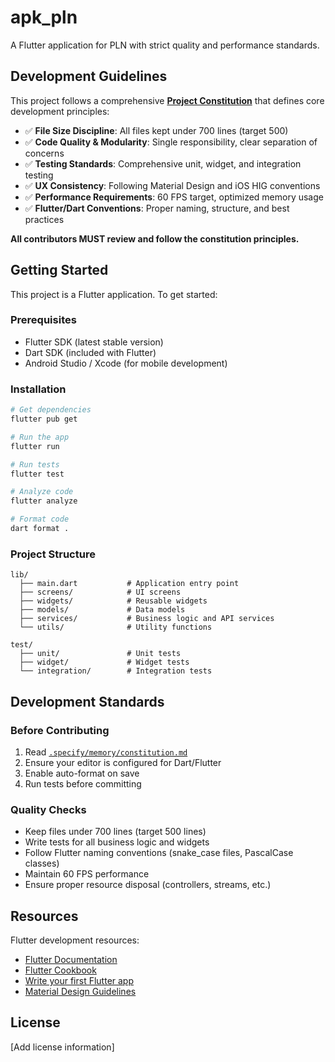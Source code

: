 # apk_pln

A Flutter application for PLN with strict quality and performance standards.

## Development Guidelines

This project follows a comprehensive [**Project Constitution**](.specify/memory/constitution.md) that defines core development principles:

- ✅ **File Size Discipline**: All files kept under 700 lines (target 500)
- ✅ **Code Quality & Modularity**: Single responsibility, clear separation of concerns
- ✅ **Testing Standards**: Comprehensive unit, widget, and integration testing
- ✅ **UX Consistency**: Following Material Design and iOS HIG conventions
- ✅ **Performance Requirements**: 60 FPS target, optimized memory usage
- ✅ **Flutter/Dart Conventions**: Proper naming, structure, and best practices

**All contributors MUST review and follow the constitution principles.**

## Getting Started

This project is a Flutter application. To get started:

### Prerequisites
- Flutter SDK (latest stable version)
- Dart SDK (included with Flutter)
- Android Studio / Xcode (for mobile development)

### Installation

```bash
# Get dependencies
flutter pub get

# Run the app
flutter run

# Run tests
flutter test

# Analyze code
flutter analyze

# Format code
dart format .
```

### Project Structure

```
lib/
  ├── main.dart           # Application entry point
  ├── screens/            # UI screens
  ├── widgets/            # Reusable widgets
  ├── models/             # Data models
  ├── services/           # Business logic and API services
  └── utils/              # Utility functions

test/
  ├── unit/               # Unit tests
  ├── widget/             # Widget tests
  └── integration/        # Integration tests
```

## Development Standards

### Before Contributing
1. Read [`.specify/memory/constitution.md`](.specify/memory/constitution.md)
2. Ensure your editor is configured for Dart/Flutter
3. Enable auto-format on save
4. Run tests before committing

### Quality Checks
- Keep files under 700 lines (target 500 lines)
- Write tests for all business logic and widgets
- Follow Flutter naming conventions (snake_case files, PascalCase classes)
- Maintain 60 FPS performance
- Ensure proper resource disposal (controllers, streams, etc.)

## Resources

Flutter development resources:
- [Flutter Documentation](https://docs.flutter.dev/)
- [Flutter Cookbook](https://docs.flutter.dev/cookbook)
- [Write your first Flutter app](https://docs.flutter.dev/get-started/codelab)
- [Material Design Guidelines](https://m3.material.io/)

## License

[Add license information]

